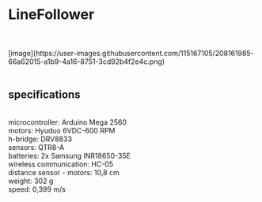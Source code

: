 # LineFollower
<br />
<br />
[image](https://user-images.githubusercontent.com/115167105/208161985-66a62015-a1b9-4a16-8751-3cd92b4f2e4c.png)
<br />
<br />
  
## specifications
<br />
microcontroller: Arduino Mega 2560
<br />
motors: Hyuduo 6VDC-600 RPM
<br />
h-bridge: DRV8833
<br />
sensors: QTR8-A
<br />
batteries: 2x Samsung INR18650-35E
<br />
wireless communication: HC-05
<br />
distance sensor - motors: 10,8 cm
<br />
weight: 302 g
<br />
speed: 0,399 m/s
<br />
